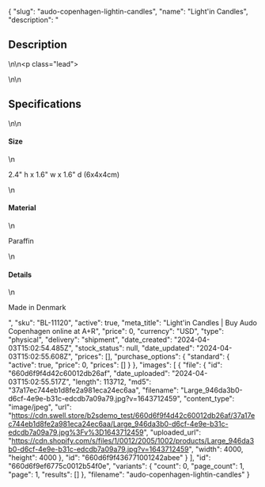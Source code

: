 {
  "slug": "audo-copenhagen-lightin-candles",
  "name": "Light'in Candles",
  "description": "<h2>Description</h2>\n<!-- split -->\n<p class=\"lead\"> </p>\n<!-- split -->\n<h2>Specifications</h2>\n<!-- split -->\n<h4>Size</h4>\n<p>2.4\" h x 1.6\" w x 1.6\" d (6x4x4cm)</p>\n<h4>Material</h4>\n<p>Paraffin</p>\n<h4>Details</h4>\n<p>Made in Denmark</p>",
  "sku": "BL-11120",
  "active": true,
  "meta_title": "Light'in Candles | Buy Audo Copenhagen online at A+R",
  "price": 0,
  "currency": "USD",
  "type": "physical",
  "delivery": "shipment",
  "date_created": "2024-04-03T15:02:54.485Z",
  "stock_status": null,
  "date_updated": "2024-04-03T15:02:55.608Z",
  "prices": [],
  "purchase_options": {
    "standard": {
      "active": true,
      "price": 0,
      "prices": []
    }
  },
  "images": [
    {
      "file": {
        "id": "660d6f9f4d42c60012db26af",
        "date_uploaded": "2024-04-03T15:02:55.517Z",
        "length": 113712,
        "md5": "37a17ec744eb1d8fe2a981eca24ec6aa",
        "filename": "Large_946da3b0-d6cf-4e9e-b31c-edcdb7a09a79.jpg?v=1643712459",
        "content_type": "image/jpeg",
        "url": "https://cdn.swell.store/b2sdemo_test/660d6f9f4d42c60012db26af/37a17ec744eb1d8fe2a981eca24ec6aa/Large_946da3b0-d6cf-4e9e-b31c-edcdb7a09a79.jpg%3Fv%3D1643712459",
        "uploaded_url": "https://cdn.shopify.com/s/files/1/0012/2005/1002/products/Large_946da3b0-d6cf-4e9e-b31c-edcdb7a09a79.jpg?v=1643712459",
        "width": 4000,
        "height": 4000
      },
      "id": "660d6f9f436771001242abee"
    }
  ],
  "id": "660d6f9ef6775c0012b54f0e",
  "variants": {
    "count": 0,
    "page_count": 1,
    "page": 1,
    "results": []
  },
  "filename": "audo-copenhagen-lightin-candles"
}